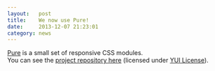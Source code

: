 ```yaml
---
layout:   post
title:    We now use Pure!
date:     2013-12-07 21:23:01
category: news
---
```


[Pure] is a small set of responsive CSS modules.  
You can see the [project repository here][Pure-GitHub] (licensed under [YUI License]).


[Pure]: http://purecss.io/
[Pure-GitHub]: https://github.com/yui/pure/
[YUI License]: http://yuilibrary.com/license/